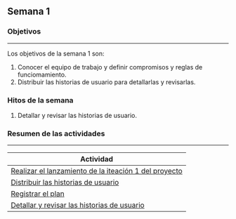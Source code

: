 ## Semana 1

### Objetivos

---

Los objetivos de la semana 1 son:

1. Conocer el equipo de trabajo y definir compromisos y reglas de funciomamiento. 
2. Distribuir las historias de usuario para detallarlas y revisarlas. 

### Hitos de la semana

1. Detallar y revisar las historias de usuario.


### Resumen de las actividades

---

| Actividad                                                               |
| ----------------------------------------------------------------------- |
| [Realizar el lanzamiento de la iteación 1 del proyecto](s1_lanzamiento) |
| [Distribuir las historias de usuario](s1_distribucion)                  |
| [Registrar el plan](s1_syp)                                             |
| [Detallar y revisar las historias de usuario](s1_detallar)              |
